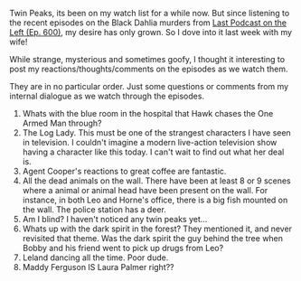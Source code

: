 <!-- title:Twin Peaks Episodes 1-6 -->

Twin Peaks, its been on my watch list for a while now. But since listening to the recent episodes on the Black Dahlia murders from [Last Podcast on the Left (Ep. 600)](https://www.lastpodcastontheleft.com/), my desire has only grown. So I dove into it last week with my wife!

While strange, mysterious and sometimes goofy, I thought it interesting to post my reactions/thoughts/comments on the episodes as we watch them. 

They are in no particular order. Just some questions or comments from my internal dialogue as we watch through the episodes.

1. Whats with the blue room in the hospital that Hawk chases the One Armed Man through? 
2. The Log Lady. This must be one of the strangest characters I have seen in television. I couldn't imagine a modern live-action television show having a character like this today. I can't wait to find out what her deal is.
3. Agent Cooper's reactions to great coffee are fantastic.
4. All the dead animals on the wall. There have been at least 8 or 9 scenes where a animal or animal head have been present on the wall. For instance, in both Leo and Horne's office, there is a big fish mounted on the wall. The police station has a deer. 
5. Am I blind? I haven't noticed any twin peaks yet...
6. Whats up with the dark spirit in the forest? They mentioned it, and never revisited that theme. Was the dark spirit the guy behind the tree when Bobby and his friend went to pick up drugs from Leo? 
7. Leland dancing all the time. Poor dude. 
8. Maddy Ferguson IS Laura Palmer right??
